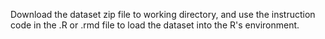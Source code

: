 Download the dataset zip file to working directory, and use the instruction code in the .R or .rmd file to load the dataset into the R's environment. 
